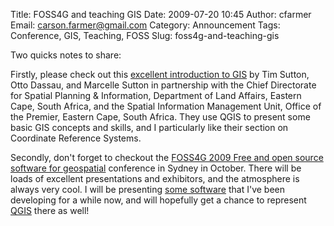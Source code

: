 Title: FOSS4G and teaching GIS
Date: 2009-07-20 10:45
Author: cfarmer
Email: carson.farmer@gmail.com
Category: Announcement
Tags: Conference, GIS, Teaching, FOSS
Slug: foss4g-and-teaching-gis

Two quicks notes to share:

Firstly, please check out this [excellent introduction to GIS][] by Tim
Sutton, Otto Dassau, and Marcelle Sutton in partnership with the Chief
Directorate for Spatial Planning & Information, Department of Land
Affairs, Eastern Cape, South Africa, and the Spatial Information
Management Unit, Office of the Premier, Eastern Cape, South Africa. They
use QGIS to present some basic GIS concepts and skills, and I
particularly like their section on Coordinate Reference Systems.

Secondly, don't forget to checkout the [FOSS4G 2009 Free and open source
software for geospatial][] conference in Sydney in October. There will
be loads of excellent presentations and exhibitors, and the atmosphere
is always very cool. I will be presenting [some software][] that I've
been developing for a while now, and will hopefully get a chance to
represent [QGIS][] there as well!

[excellent introduction to GIS]: http://linfiniti.com/dla/
[FOSS4G 2009 Free and open source software for geospatial]: http://2009.foss4g.org/
[some software]: http://www.ftools.ca/plugins.html
[QGIS]: http://www.qgis.org/
